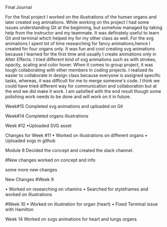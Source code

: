 Final Journal

For the final project I worked on the illustrations of the human organs and later created svg animations. 
While working on ths project I had some issues understanding Git at the beginning, but somehow managed by taking help from the instructor and my teammate. It was definately useful to learn Git and terminal which helped my for my other class as well. For the svg animations I spent lot of time researching for fancy animations,hence I created for four organs only. It was fun and cool creating svg animations because I learned for the first time and usually I create animations only in Afetr Effects. I tried different kind of svg animations such as with strokes, opacity, scaling and color hover. When it comes to group project, it was tough collaborating with other members in coding projects. I realized its easier to collaborate in design class because everyone is assigned specific tasks, whereas, it was difficult for me to merge someone's code. I think we could have tried different way for communication and collaboration but at the end we did make it work. I am satisfied with the end result though some polishing work needs to be done and will work on it in future. 


Week#15
Completed svg animations and uploaded on Git

Week#14
Completed organs illustrations

Week #12
•Uploaded SVG asset

Changes for Week #11
• Worked on illustrations on different organs
• Uploaded svgs in github  

Module 8 
Decided the concept and created the slack channel.

#New changes
worked on concept and info

some more new changes

New Changes #Week 9

• Worked on researching on vitamins
• Searched for styleframes and worked on illustrations

#Week 10
• Worked on illustration for organ (heart)
• Fixed Terminal issue with Hamilton

Week 14
Worked on svgs animations for heart and lungs organs
